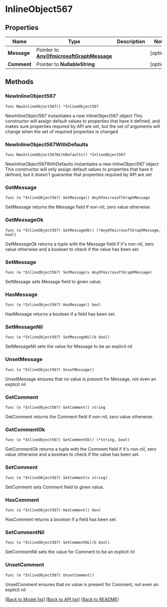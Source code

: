 # InlineObject567

## Properties

Name | Type | Description | Notes
------------ | ------------- | ------------- | -------------
**Message** | Pointer to [**AnyOfmicrosoftGraphMessage**](anyOf&lt;microsoft.graph.message&gt;.md) |  | [optional] 
**Comment** | Pointer to **NullableString** |  | [optional] 

## Methods

### NewInlineObject567

`func NewInlineObject567() *InlineObject567`

NewInlineObject567 instantiates a new InlineObject567 object
This constructor will assign default values to properties that have it defined,
and makes sure properties required by API are set, but the set of arguments
will change when the set of required properties is changed

### NewInlineObject567WithDefaults

`func NewInlineObject567WithDefaults() *InlineObject567`

NewInlineObject567WithDefaults instantiates a new InlineObject567 object
This constructor will only assign default values to properties that have it defined,
but it doesn't guarantee that properties required by API are set

### GetMessage

`func (o *InlineObject567) GetMessage() AnyOfmicrosoftGraphMessage`

GetMessage returns the Message field if non-nil, zero value otherwise.

### GetMessageOk

`func (o *InlineObject567) GetMessageOk() (*AnyOfmicrosoftGraphMessage, bool)`

GetMessageOk returns a tuple with the Message field if it's non-nil, zero value otherwise
and a boolean to check if the value has been set.

### SetMessage

`func (o *InlineObject567) SetMessage(v AnyOfmicrosoftGraphMessage)`

SetMessage sets Message field to given value.

### HasMessage

`func (o *InlineObject567) HasMessage() bool`

HasMessage returns a boolean if a field has been set.

### SetMessageNil

`func (o *InlineObject567) SetMessageNil(b bool)`

 SetMessageNil sets the value for Message to be an explicit nil

### UnsetMessage
`func (o *InlineObject567) UnsetMessage()`

UnsetMessage ensures that no value is present for Message, not even an explicit nil
### GetComment

`func (o *InlineObject567) GetComment() string`

GetComment returns the Comment field if non-nil, zero value otherwise.

### GetCommentOk

`func (o *InlineObject567) GetCommentOk() (*string, bool)`

GetCommentOk returns a tuple with the Comment field if it's non-nil, zero value otherwise
and a boolean to check if the value has been set.

### SetComment

`func (o *InlineObject567) SetComment(v string)`

SetComment sets Comment field to given value.

### HasComment

`func (o *InlineObject567) HasComment() bool`

HasComment returns a boolean if a field has been set.

### SetCommentNil

`func (o *InlineObject567) SetCommentNil(b bool)`

 SetCommentNil sets the value for Comment to be an explicit nil

### UnsetComment
`func (o *InlineObject567) UnsetComment()`

UnsetComment ensures that no value is present for Comment, not even an explicit nil

[[Back to Model list]](../README.md#documentation-for-models) [[Back to API list]](../README.md#documentation-for-api-endpoints) [[Back to README]](../README.md)


